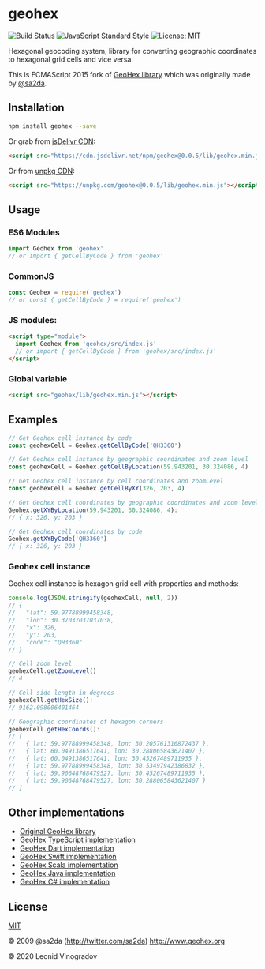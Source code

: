 # geohex

[![Build Status](https://img.shields.io/travis/leon-win/geohex?style=flat-square)](https://travis-ci.org/leon-win/geohex)
[![JavaScript Standard Style](https://img.shields.io/badge/code_style-standard-brightgreen.svg?style=flat-square)](https://standardjs.com)
[![License: MIT](https://img.shields.io/github/license/leon-win/geohex?style=flat-square)](http://opensource.org/licenses/MIT)

Hexagonal geocoding system, library for converting geographic coordinates to hexagonal grid cells and vice versa.

This is ECMAScript 2015 fork of [GeoHex library](http://geohex.net) which was originally made by [@sa2da](http://twitter.com/sa2da).

## Installation

```sh 
npm install geohex --save
```

Or grab from [jsDelivr CDN](https://www.jsdelivr.com/package/npm/geohex):

```html
<script src="https://cdn.jsdelivr.net/npm/geohex@0.0.5/lib/geohex.min.js"></script>
```

Or from [unpkg CDN](https://unpkg.com/geohex/):

```html
<script src="https://unpkg.com/geohex@0.0.5/lib/geohex.min.js"></script>
```

## Usage

### ES6 Modules 

```js
import Geohex from 'geohex'
// or import { getCellByCode } from 'geohex'
```

### CommonJS

```js
const Geohex = require('geohex')
// or const { getCellByCode } = require('geohex')
```

### JS modules:

```html
<script type="module">
  import Geohex from 'geohex/src/index.js'
  // or import { getCellByCode } from 'geohex/src/index.js'
</script>
```

### Global variable

```html
<script src="geohex/lib/geohex.min.js"></script>
```

## Examples

```javascript
// Get Geohex cell instance by code
const geohexCell = Geohex.getCellByCode('QH3360')

// Get Geohex cell instance by geographic coordinates and zoom level
const geohexCell = Geohex.getCellByLocation(59.943201, 30.324086, 4)

// Get Geohex cell instance by cell coordinates and zoomLevel
const geohexCell = Geohex.getCellByXY(326, 203, 4)

// Get Geohex cell coordinates by geographic coordinates and zoom level
Geohex.getXYByLocation(59.943201, 30.324086, 4):
// { x: 326, y: 203 }

// Get Geohex cell coordinates by code
Geohex.getXYByCode('QH3360')
// { x: 326, y: 203 }
```

### Geohex cell instance

Geohex cell instance is hexagon grid cell with properties and methods:

```javascript
console.log(JSON.stringify(geohexCell, null, 2))
// {
//   "lat": 59.97788999458348,
//   "lon": 30.37037037037038,
//   "x": 326,
//   "y": 203,
//   "code": "QH3360"
// }

// Cell zoom level
geohexCell.getZoomLevel()
// 4

// Cell side length in degrees
geohexCell.getHexSize():
// 9162.098006401464

// Geographic coordinates of hexagon corners
geohexCell.getHexCoords():
// [
//   { lat: 59.97788999458348, lon: 30.205761316872437 },
//   { lat: 60.0491386517641, lon: 30.288065843621407 },
//   { lat: 60.0491386517641, lon: 30.45267489711935 },
//   { lat: 59.97788999458348, lon: 30.53497942386832 },
//   { lat: 59.90648768479527, lon: 30.45267489711935 },
//   { lat: 59.90648768479527, lon: 30.288065843621407 }
// ]
```

## Other implementations
* [Original GeoHex library](http://www.geohex.org)
* [GeoHex TypeScript implementation](https://github.com/uupaa/GeoHex)
* [GeoHex Dart implementation](https://github.com/NiKoTron/geohex)
* [GeoHex Swift implementation](https://github.com/nekowen/GeoHex3.swift)
* [GeoHex Scala implementation](https://github.com/teralytics/geohex)
* [GeoHex Java implementation](https://github.com/chsh/geohex4j)
* [GeoHex C# implementation](https://github.com/mattak/GeoHex.cs)

## License
[MIT](http://opensource.org/licenses/MIT)

© 2009 @sa2da (http://twitter.com/sa2da) http://www.geohex.org

© 2020 Leonid Vinogradov
